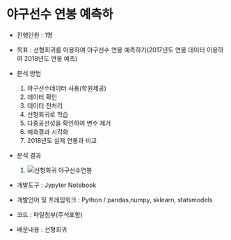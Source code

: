 # 야구선수 연봉 예측하
- 진행인원 : 1명

- 목표 : 선형회귀를 이용하여 야구선수 연봉 예측하기(2017년도 연봉 데이터 이용하여 2018년도 연봉 예측)
- 분석 방법
  1. 야구선수데이터 사용(학원제공)
  2. 데이터 확인
  3. 데이터 전처리
  4. 선형회귀로 학습
  5. 다중공선성을 확인하여 변수 제거
  6. 예측결과 시각화
  7. 2018년도 실제 연봉과 비교
- 분석 결과
  1. ![선형회귀 야구선수연봉](https://github.com/mey0112/problem-solving2/assets/52438640/987a7fc4-58c9-491e-8524-807b9ef40753)

- 개발도구 : Jypyter Notebook
- 개발언어 및 프레임워크 : Python / pandas,numpy, sklearn, statsmodels
- 코드 : 파일첨부(주석포함)
- 배운내용 : 선형회귀
